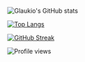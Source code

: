 ![Glaukio's GitHub stats](https://github-readme-stats.vercel.app/api?username=glaukiol1&count_private=true&include_all_commits=true&theme=tokyonight)

[![Top Langs](https://github-readme-stats.vercel.app/api/top-langs/?username=glaukiol1&layout=compact&theme=tokyonight)](https://github.com/anuraghazra/github-readme-stats)

[![GitHub Streak](http://github-readme-streak-stats.herokuapp.com?user=glaukiol1&theme=tokyonight&date_format=M%20j%5B%2C%20Y%5D)](https://git.io/streak-stats)

<img alt="Profile views" src="https://komarev.com/ghpvc/?username=glaukiol1&style=for-the-badge" />
